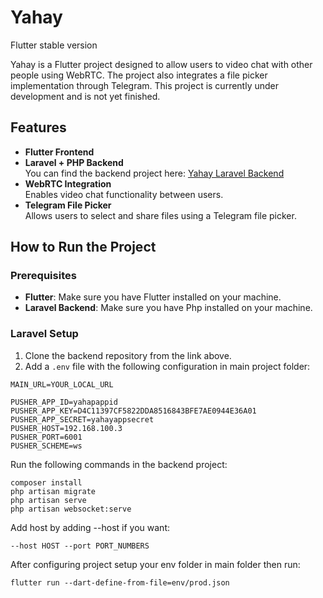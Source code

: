 # Yahay

Flutter stable version

Yahay is a Flutter project designed to allow users to video chat with other people using WebRTC. The project also integrates a file picker implementation through Telegram. This project is currently under development and is not yet finished.

## Features

- **Flutter Frontend**
- **Laravel + PHP Backend**  
  You can find the backend project here: [Yahay Laravel Backend](https://github.com/sb-dor/Yahay-Laravel)
- **WebRTC Integration**  
  Enables video chat functionality between users.
- **Telegram File Picker**  
  Allows users to select and share files using a Telegram file picker.

## How to Run the Project

### Prerequisites

- **Flutter**: Make sure you have Flutter installed on your machine.
- **Laravel Backend**: Make sure you have Php installed on your machine.

### Laravel Setup

1. Clone the backend repository from the link above.
2. Add a `.env` file with the following configuration in main project folder:

```env
MAIN_URL=YOUR_LOCAL_URL

PUSHER_APP_ID=yahapappid
PUSHER_APP_KEY=D4C11397CF5822DDA8516843BFE7AE0944E36A01
PUSHER_APP_SECRET=yahayappsecret
PUSHER_HOST=192.168.100.3
PUSHER_PORT=6001
PUSHER_SCHEME=ws
```

Run the following commands in the backend project:

    composer install
    php artisan migrate
    php artisan serve
    php artisan websocket:serve

Add host by adding --host if you want:

    --host HOST --port PORT_NUMBERS

After configuring project setup your env folder in main folder
then run:

    flutter run --dart-define-from-file=env/prod.json